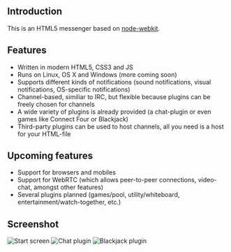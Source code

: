 ## Introduction

This is an HTML5 messenger based on [node-webkit](https://github.com/rogerwang/node-webkit).

## Features

* Written in modern HTML5, CSS3 and JS
* Runs on Linux, OS X and Windows (more coming soon)
* Supports different kinds of notifications (sound notifications, visual notifications, OS-specific notifications)
* Channel-based, similiar to IRC, but flexible because plugins can be freely chosen for channels
* A wide variety of plugins is already provided (a chat-plugin or even games like Connect Four or Blackjack)
* Third-party plugins can be used to host channels, all you need is a host for your HTML-file

## Upcoming features

* Support for browsers and mobiles
* Support for WebRTC (which allows peer-to-peer connections, video-chat, amongst other features)
* Several plugins planned (games/pool, utility/whiteboard, entertainment/watch-together, etc.)

## Screenshot

![Start screen](http://f.cl.ly/items/0u3v1M452Z1f192v1P2E/start-window-public.png)
![Chat plugin](http://f.cl.ly/items/02331D1C2T0m1S1T050O/chat4-plugin-public.png)
![Blackjack plugin](http://f.cl.ly/items/3K461c2N302w1P2e3K2J/blackjack-plugin-public.png)